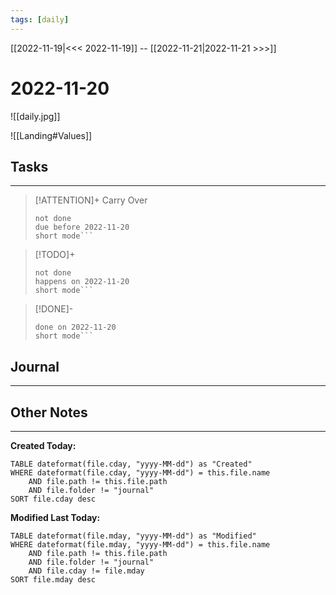 ```yaml
---
tags: [daily]
---
```

[[2022-11-19|<<< 2022-11-19]]  --  [[2022-11-21|2022-11-21 >>>]]
# 2022-11-20
![[daily.jpg]]

![[Landing#Values]]
## Tasks
---

> [!ATTENTION]+ Carry Over
> ```tasks
> not done
> due before 2022-11-20
> short mode```

> [!TODO]+
> ```tasks
> not done
> happens on 2022-11-20
> short mode```

> [!DONE]-
> ```tasks
> done on 2022-11-20
> short mode```

## Journal
---



## Other Notes
---


**Created Today:**
```dataview
TABLE dateformat(file.cday, "yyyy-MM-dd") as "Created"
WHERE dateformat(file.cday, "yyyy-MM-dd") = this.file.name 
	AND file.path != this.file.path
	AND file.folder != "journal"
SORT file.cday desc 
```

**Modified Last Today:**
```dataview
TABLE dateformat(file.mday, "yyyy-MM-dd") as "Modified"
WHERE dateformat(file.mday, "yyyy-MM-dd") = this.file.name 
	AND file.path != this.file.path
	AND file.folder != "journal"
	AND file.cday != file.mday
SORT file.mday desc 
```